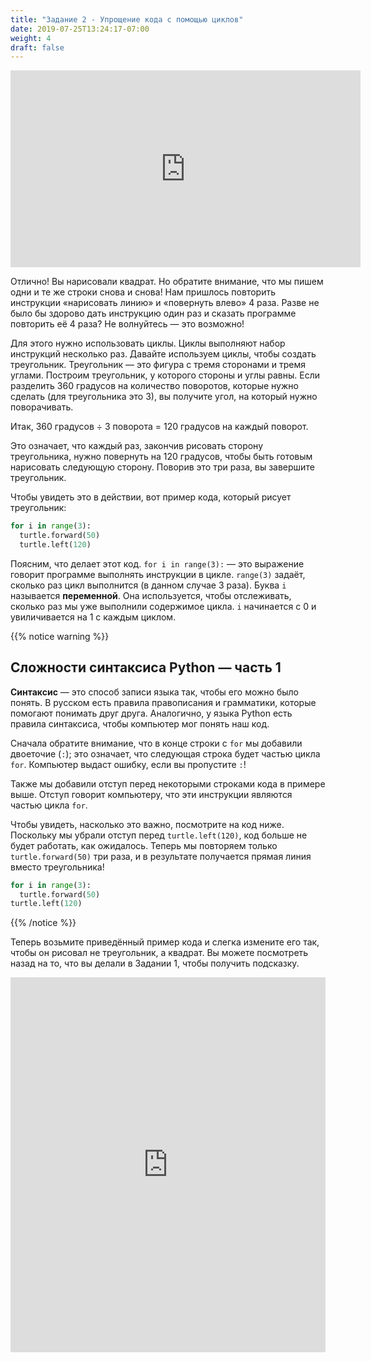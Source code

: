 ```yaml
---
title: "Задание 2 - Упрощение кода с помощью циклов"
date: 2019-07-25T13:24:17-07:00
weight: 4
draft: false
---
```


<p style="text-align: center;"><iframe width="560" height="315" src="https://www.youtube.com/embed/kGhMGdqqV-w" frameborder="0" allow="accelerometer; autoplay; clipboard-write; encrypted-media; gyroscope; picture-in-picture" allowfullscreen></iframe></p>

Отлично! Вы нарисовали квадрат. Но обратите внимание, что мы пишем одни и те же строки снова и снова! Нам пришлось повторить инструкции «нарисовать линию» и «повернуть влево» 4 раза. Разве не было бы здорово дать инструкцию один раз и сказать программе повторить её 4 раза? Не волнуйтесь — это возможно!

Для этого нужно использовать циклы. Циклы выполняют набор инструкций несколько раз. Давайте используем циклы, чтобы создать треугольник. Треугольник — это фигура с тремя сторонами и тремя углами. Построим треугольник, у которого стороны и углы равны. Если разделить 360 градусов на количество поворотов, которые нужно сделать (для треугольника это 3), вы получите угол, на который нужно поворачивать.

Итак, 360 градусов ÷ 3 поворота = 120 градусов на каждый поворот.

Это означает, что каждый раз, закончив рисовать сторону треугольника, нужно повернуть на 120 градусов, чтобы быть готовым нарисовать следующую сторону. Поворив это три раза, вы завершите треугольник.

Чтобы увидеть это в действии, вот пример кода, который рисует треугольник:

``` python
for i in range(3):
  turtle.forward(50)
  turtle.left(120)
```

Поясним, что делает этот код. `for i in range(3):` — это выражение говорит программе выполнять инструкции в цикле. `range(3)` задаёт, сколько раз цикл выполнится (в данном случае 3 раза). Буква `i` называется **переменной**. Она используется, чтобы отслеживать, сколько раз мы уже выполнили содержимое цикла. `i` начинается с 0 и увиличивается на 1 с каждым циклом.

{{% notice warning %}}

## Сложности синтаксиса Python — часть 1

**Синтаксис** — это способ записи языка так, чтобы его можно было понять. В русском есть правила правописания и грамматики, которые помогают понимать друг друга. Аналогично, у языка Python есть правила синтаксиса, чтобы компьютер мог понять наш код.

Сначала обратите внимание, что в конце строки с `for` мы добавили двоеточие (`:`); это означает, что следующая строка будет частью цикла `for`. Компьютер выдаст ошибку, если вы пропустите `:`!

Также мы добавили отступ перед некоторыми строками кода в примере выше. Отступ говорит компьютеру, что эти инструкции являются частью цикла `for`.

Чтобы увидеть, насколько это важно, посмотрите на код ниже. Поскольку мы убрали отступ перед `turtle.left(120)`, код больше не будет работать, как ожидалось. Теперь мы повторяем только `turtle.forward(50)` три раза, и в результате получается прямая линия вместо треугольника!

``` python
for i in range(3):
  turtle.forward(50)
turtle.left(120)
```

{{% /notice %}}

Теперь возьмите приведённый пример кода и слегка измените его так, чтобы он рисовал не треугольник, а квадрат. Вы можете посмотреть назад на то, что вы делали в Задании 1, чтобы получить подсказку.

<iframe src="https://trinket.io/embed/python/6e4fdd05dc63" width="100%" height="600" frameborder="0" marginwidth="0" marginheight="0" allowfullscreen></iframe>